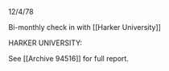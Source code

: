 12/4/78

Bi-monthly check in with [[Harker University]]

HARKER UNIVERSITY:

See [[Archive 94516]] for full report.